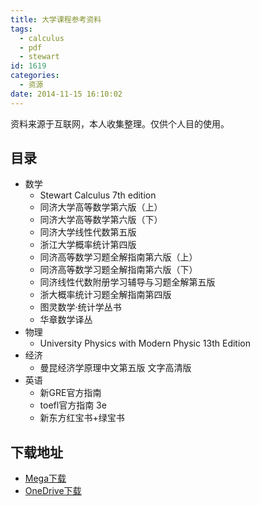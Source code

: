 ```yaml
---
title: 大学课程参考资料
tags:
  - calculus
  - pdf
  - stewart
id: 1619
categories:
  - 资源
date: 2014-11-15 16:10:02
---
```


资料来源于互联网，本人收集整理。仅供个人目的使用。

## 目录 ##

*   数学
    *   Stewart Calculus 7th edition
    *   同济大学高等数学第六版（上）
    *   同济大学高等数学第六版（下）
    *   同济大学线性代数第五版
    *   浙江大学概率统计第四版
    *   同济高等数学习题全解指南第六版（上）
    *   同济高等数学习题全解指南第六版（下）
    *   同济线性代数附册学习辅导与习题全解第五版
    *   浙大概率统计习题全解指南第四版
    *   图灵数学·统计学丛书
    *   华章数学译丛
*   物理
    *   University Physics with Modern Physic 13th Edition
*   经济
    *   曼昆经济学原理中文第五版 文字高清版
*   英语
    *   新GRE官方指南
    *   toefl官方指南 3e
    *   新东方红宝书+绿宝书
  
## 下载地址 ##

+ [Mega下载](https://mega.nz/#F!WRF0XQyZ!LhcdRJPavBXvIkQ8lVkWoQ)
+ [OneDrive下载](http://1drv.ms/1TRQP2f)